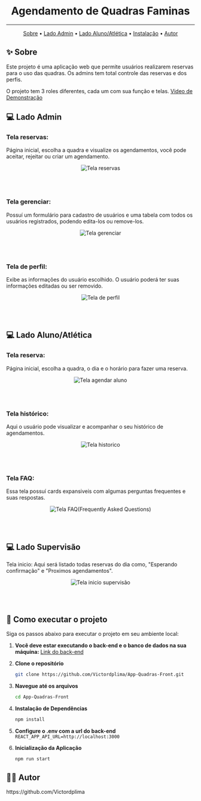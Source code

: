 <h1 align="center">Agendamento de Quadras Faminas</h1>

---
<p align="center">
    <a href="#sobre">Sobre</a> •
    <a href="#admin">Lado Admin</a> •
    <a href="#aluno">Lado Aluno/Atlética</a> •
    <a href="#instalacao">Instalação</a> •
    <a href="#autor">Autor</a>
</p>

<h2 id="sobre">✨ Sobre</h2>

Este projeto é uma aplicação web que permite usuários realizarem reservas para o uso das quadras. Os admins tem total controle das reservas e dos perfis.

O projeto tem 3 roles diferentes, cada um com sua função e telas.
[Video de Demonstração](https://youtu.be/Z9xZUTS-4hE)

<h2 id="admin">💻 Lado Admin</h2>
<h3>Tela reservas:</h3> Página inicial, escolha a quadra e visualize os agendamentos, você pode aceitar, rejeitar ou criar um agendamento.
<p align="center">
  <img src="src/assets/Tela inicio admin.png" alt="Tela reservas">
</p>
<br><br>

<h3>Tela gerenciar:</h3> Possuí um formulário para cadastro de usuários e uma tabela com todos os usuários registrados, podendo edita-los ou remove-los.
<p align="center">
  <img src="src/assets/tela gerenciar admin.png" alt="Tela gerenciar">
</p>
<br><br>

<h3>Tela de perfil:</h3> Exibe as informações do usuário escolhido. O usuário poderá ter suas informações editadas ou ser removido.
<p align="center">
  <img src="src/assets/tela perfil usuario admin.png" alt="Tela de perfil">
</p>
<br><br>

<h2 id="aluno">💻 Lado Aluno/Atlética</h2>
<h3>Tela reserva:</h3> Página inicial, escolha a quadra, o dia e o horário para fazer uma reserva.
<p align="center">
  <img src="src/assets/tela agendar aluno (mobile first).png" alt="Tela agendar aluno">
</p>
<br><br>

<h3>Tela histórico:</h3> Aqui o usuário pode visualizar e acompanhar o seu histórico de agendamentos.
<p align="center">
  <img src="src/assets/tela historico aluno (mobile first.png" alt="Tela historico">
</p>
<br><br>

<h3>Tela FAQ:</h3> Essa tela possuí cards expansiveis com algumas perguntas frequentes e suas respostas.
<p align="center">
  <img src="src/assets/tela faq aluno (mobile first).png" alt="Tela FAQ(Frequently Asked Questions)">
</p>
<br><br>

<h2 id="supervisao">💻 Lado Supervisão</h2>
</h3>Tela inicio:</h3> Aqui será listado todas reservas do dia como, "Esperando confirmação" e "Proximos agendamentos".
<p align="center">
  <img src="src/assets/tela inicio supervisão (mobile first).png" alt="Tela inicio supervisão">
</p>
<br><br>

<h2 id="instalacao">🚀 Como executar o projeto</h2>
Siga os passos abaixo para executar o projeto em seu ambiente local:


1. **Você deve estar executando o back-end e o banco de dados na sua máquina:**
   [Link do back-end](https://github.com/Victordplima/App-Quadras-Back)
   
2. **Clone o repositório**
   ```bash
   git clone https://github.com/Victordplima/App-Quadras-Front.git
   ```
   
3. **Navegue até os arquivos**
   ```bash
   cd App-Quadras-Front
   ```

4. **Instalação de Dependências**
   ```bash
   npm install
   ```

5. **Configure o .env com a url do back-end**
   `
    REACT_APP_API_URL=http://localhost:3000
   `

5. **Inicialização da Aplicação**
   ```bash
   npm run start
   ```

<h2 id="autor">👨‍💻 Autor</h2>
https://github.com/Victordplima
